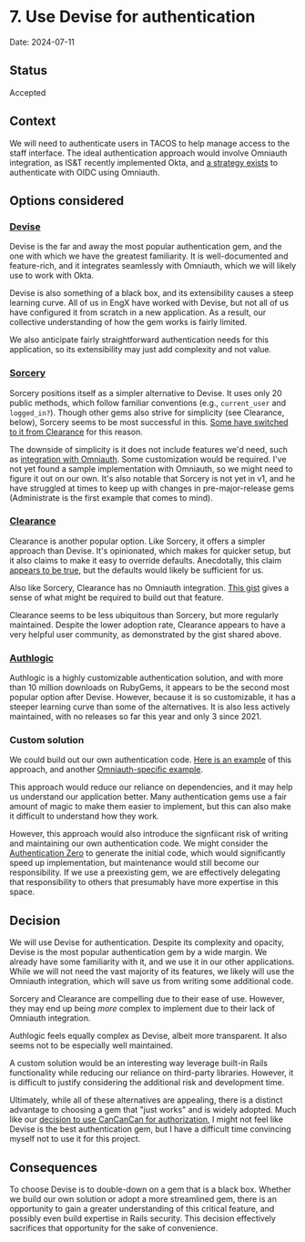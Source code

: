 # 7. Use Devise for authentication

Date: 2024-07-11

## Status

Accepted

## Context

We will need to authenticate users in TACOS to help manage access to the staff interface. The ideal authentication
approach would involve Omniauth integration, as IS&T recently implemented Okta, and
[a strategy exists](https://github.com/omniauth/omniauth_openid_connect) to authenticate with OIDC using Omniauth.

## Options considered

### [Devise](https://github.com/heartcombo/devise)

Devise is the far and away the most popular authentication gem, and the one with which we have the greatest familiarity.
It is well-documented and feature-rich, and it integrates seamlessly with Omniauth, which we will likely use to work
with Okta.

Devise is also something of a black box, and its extensibility causes a steep learning curve. All of us in EngX have
worked with Devise, but not all of us have configured it from scratch in a new application. As a result, our collective
understanding of how the gem works is fairly limited.

We also anticipate fairly straightforward authentication needs for this application, so its extensibility may just add
complexity and not value.

### [Sorcery](https://github.com/Sorcery/sorcery)

Sorcery positions itself as a simpler alternative to Devise. It uses only 20 public methods, which follow familiar
conventions (e.g., `current_user` and `logged_in?`). Though other gems also strive for simplicity (see Clearance,
below), Sorcery seems to be most successful in this.
[Some have switched to it from Clearance](https://github.com/Sorcery/sorcery/issues/248#issuecomment-1306195246) for
this reason.

The downside of simplicity is it does not include features we'd need, such as
[integration with Omniauth](https://github.com/omniauth/omniauth/issues/1042). Some customization would be required.
I've not yet found a sample implementation with Omniauth, so we might need to figure it out on our own. It's also
notable that Sorcery is not yet in v1, and he have struggled at times to keep up with changes in pre-major-release
gems (Administrate is the first example that comes to mind).

### [Clearance](https://github.com/thoughtbot/clearance)

Clearance is another popular option. Like Sorcery, it offers a simpler approach than Devise. It's opinionated, which
makes for quicker setup, but it also claims to make it easy to override defaults. Anecdotally, this claim
[appears to be true](https://everydayrails.com/2016/01/23/clearance-rails-authentication#sensible-defaults), but the
defaults would likely be sufficient for us.

Also like Sorcery, Clearance has no Omniauth integration. [This gist](https://gist.github.com/stevebourne/2394427) gives
a sense of what might be required to build out that feature.

Clearance seems to be less ubiquitous than Sorcery, but more regularly maintained. Despite the lower adoption rate,
Clearance appears to have a very helpful user community, as demonstrated by the gist shared above.

### [Authlogic](https://github.com/binarylogic/authlogic)

Authlogic is a highly customizable authentication solution, and with more than 10 million downloads on RubyGems, it
appears to be the second most popular option after Devise. However, because it is so customizable, it has a steeper
learning curve than some of the alternatives. It is also less actively maintained, with no releases so far this year
and only 3 since 2021.

### Custom solution

We could build out our own authentication code. [Here is an example](https://stevepolito.design/blog/rails-authentication-from-scratch)
of this approach, and another [Omniauth-specific example](https://github.com/omniauth/omniauth?tab=readme-ov-file#rails-without-devise).

This approach would reduce our reliance on dependencies, and it may help us understand our application better. Many
authentication gems use a fair amount of magic to make them easier to implement, but this can also make it difficult
to understand how they work.

However, this approach would also introduce the signfiicant risk of writing and maintaining our own authentication code.
We might consider the [Authentication Zero](https://github.com/lazaronixon/authentication-zero) to generate the initial
code, which would significantly speed up implementation, but maintenance would still become our responsibility. If we
use a preexisting gem, we are effectively delegating that responsibility to others that presumably have more expertise
in this space.

## Decision

We will use Devise for authentication. Despite its complexity and opacity, Devise is the most popular authentication gem
by a wide margin. We already have some familiarity with it, and we use it in our other applications. While we will not
need the vast majority of its features, we likely will use the Omniauth integration, which will save us from writing
some additional code.

Sorcery and Clearance are compelling due to their ease of use. However, they may end up being _more_ complex to
implement due to their lack of Omniauth integration.

Authlogic feels equally complex as Devise, albeit more transparent. It also seems not to be especially well maintained.

A custom solution would be an interesting way leverage built-in Rails functionality while reducing our reliance on
third-party libraries. However, it is difficult to justify considering the additional risk and development time.

Ultimately, while all of these alternatives are appealing, there is a distinct advantage to choosing a gem that "just
works" and is widely adopted. Much like our
[decision to use CanCanCan for authorization](https://github.com/MITLibraries/tacos/blob/main/docs/architecture-decisions/0006-use-cancancan-for-authorization.md), I might not feel like Devise is the best authentication gem, but I have
a difficult time convincing myself not to use it for this project.

## Consequences

To choose Devise is to double-down on a gem that is a black box. Whether we build our own solution or adopt a more
streamlined gem, there is an opportunity to gain a greater understanding of this critical feature, and possibly
even build expertise in Rails security. This decision effectively sacrifices that opportunity for the sake of
convenience.
